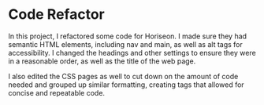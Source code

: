 # Code Refactor

In this project, I refactored some code for Horiseon. I made sure they had semantic HTML elements, including nav and main, as well as alt tags for accessibility. I changed the headings and other settings to ensure they were in a reasonable order, as well as the title of the web page.

I also edited the CSS pages as well to cut down on the amount of code needed and grouped up similar formatting, creating tags that allowed for concise and repeatable code.
